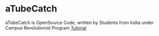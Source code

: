 # aTubeCatch
aTubeCatch is OpenSource Code, written by Students from India under Campus Revolutionist Program 
[Tutorial](https://www.youtube.com/watch?v=Tou-jkOO51U)
